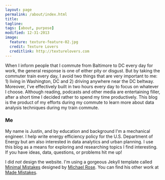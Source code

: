 ```yaml
---
layout: page
permalink: /about/index.html
title: 
tagline: 
tags: [about, purpose]
modified: 12-31-2013
image:
  feature: texture-feature-02.jpg
  credit: Texture Lovers
  creditlink: http://texturelovers.com
---
```


When I inform people that I commute from Baltimore to DC every day for work, the general response is one of either pity or disgust. But by taking the commuter train every day, I avoid two things that are very important to me: 1) living in Washington, DC and 2) driving anywhere near the DC beltway.  Moreover, I've effectively built in two hours every day to focus on whatever I choose.  Although reading, podcasts and other media are entertaining filler, after a short time I decided rather to spend my time productively.  This blog is the product of my efforts during my commute to learn more about data analysis techniques during my train commute.  

### Me

My name is Justin, and by education and background I'm a mechanical engineer.  I help write energy efficiency policy for the U.S. Department of Energy but am also interested in data analytics and urban planning.  I use this blog as a means for exploring and researching topics I find interesting.  If you have ideas, data, questions, or problems hit me up!

I did *not* design the website.  I'm using a gorgeous Jekyll template called <a href='http://mademistakes.com/articles/minimal-mistakes-jekyll-theme/'>Minimal Mistakes</a> designed by <a href='https://twitter.com/mmistakes'>Michael Rose</a>.  You can find his other work at <a href='http://www.mademistakes.com'>Made Mistakes</a>.

[^2]: Fancy avatars provided by [Brandon Mathis](http://brandonmathis.com/projects/fancy-avatars/demo/) under a [Creative Commons Attribution 3.0 License](http://creativecommons.org/licenses/by/3.0/).